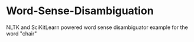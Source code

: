 # Word-Sense-Disambiguation
NLTK and SciKitLearn powered word sense disambiguator example for the word "chair"
